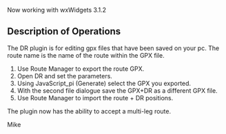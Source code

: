 Now working with wxWidgets 3.1.2

Description of Operations
---------------------------
The DR plugin is for editing gpx files that have been saved on your pc. 
The route name is the name of the route within the GPX file.

1. Use Route Manager to export the route GPX.
2. Open DR and set the parameters.
3. Using JavaScript_pi (Generate) select the GPX you exported.
4. With the second file dialogue save the GPX+DR as a different GPX file.
5. Use Route Manager to import the route + DR positions.

The plugin now has the ability to accept a multi-leg route.

Mike 
